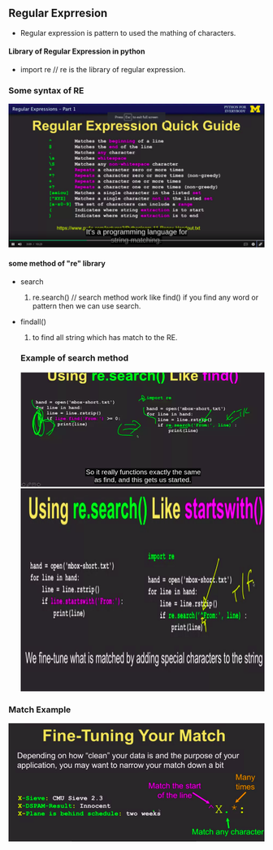 
## Regular Exprresion

- Regular expression is pattern to used the mathing of characters.

#### Library of Regular Expression in python
- import re     // re is the library of regular expression.

### Some syntax of RE

![](./Images/syntax.png)

#### some method of "re" library
- search
  1. re.search()    // search method work like find() if you find any word or pattern then we can use search.
- findall()
  1. to find all string which has match to the RE.

  ### Example of search method

  ![](./Images/SearchMethod.png)
  <img src="./Images/SearchMethod-2.png" height=400 width=800 >

<h3>Match Example </h3>
  <img src="./Images/MatchExample.png">
